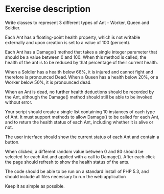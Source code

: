 Exercise description
=====================

Write classes to represent 3 different types of Ant - Worker, Queen and Soldier.

Each Ant has a floating-point health property, which is not writable externally and upon creation is set to a value of 100 (percent).

Each Ant has a Damage() method that takes a single integer parameter that should be a value between 0 and 100. When this method is called, the health of the ant is to be reduced by that percentage of their current health.

When a Soldier has a health below 66%, it is injured and cannot fight and therefore is pronounced Dead. When a Queen has a health below 20%, or a Worker below 50%, it is pronounced dead.

When an Ant is dead, no further health deductions should be recorded by the Ant, although the Damage() method should still be able to be invoked without error.

Your script should create a single list containing 10 instances of each type of Ant. It must support methods to allow Damage() to be called for each Ant, and to return the health status of each Ant, including whether it is alive or not.

The user interface should show the current status of each Ant and contain a button.

When clicked, a different random value between 0 and 80 should be selected for each Ant and applied with a call to Damage(). After each click the page should refresh to show the health status of the ants.

The code should be able to be run on a standard install of PHP 5.3, and should include all files necessary to run the web application

Keep it as simple as possible.

